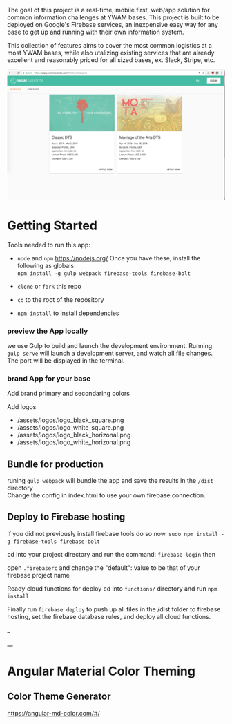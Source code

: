 The goal of this project is a real-time, mobile first, web/app solution for common information challenges at YWAM bases. This project is built to be deployed on Google's Firebase services, an inexpensive easy way for any base to get up and running with their own information system.

This collection of features aims to cover the most common logistics at a most YWAM bases, while also utalizing existing services that are already excellent and reasonably priced for all sized bases, ex. Slack, Stripe, etc.

![Screenshot](docs/images/ScreenShot1.png)


# Getting Started

Tools needed to run this app:
* `node` and `npm` https://nodejs.org/
Once you have these, install the following as globals:  
`npm install -g gulp webpack firebase-tools firebase-bolt`

* `clone` or `fork`  this repo
* `cd` to the root of the repository 
* `npm install` to install dependencies


### preview the App locally
we use Gulp to build and launch the development environment. Running `gulp serve` will launch a development server, and watch all file changes. The port will be displayed in the terminal.

### brand App for your base
Add brand primary and secondaring colors 

Add logos
- /assets/logos/logo_black_square.png
- /assets/logos/logo_white_square.png
- /assets/logos/logo_black_horizonal.png
- /assets/logos/logo_white_horizonal.png



## Bundle for production


runing `gulp webpack` will bundle the app and save the results in the `/dist` directory  
Change the config in index.html to use your own firebase connection. 
 
## Deploy to Firebase hosting
if you did not previously install firebase tools do so now.
`sudo npm install -g firebase-tools firebase-bolt`

cd into your project directory and run the command:
`firebase login` then

open `.firebaserc` and change the "default": value to be that of your firebase project name

Ready cloud functions for deploy 
cd into `functions/` directory and run `npm install`

Finally run `firebase deploy` to push up all files in the /dist folder to firebase hosting, set the firebase database rules, and deploy all cloud functions. 



_

__
# Angular Material Color Theming
## Color Theme Generator
https://angular-md-color.com/#/





